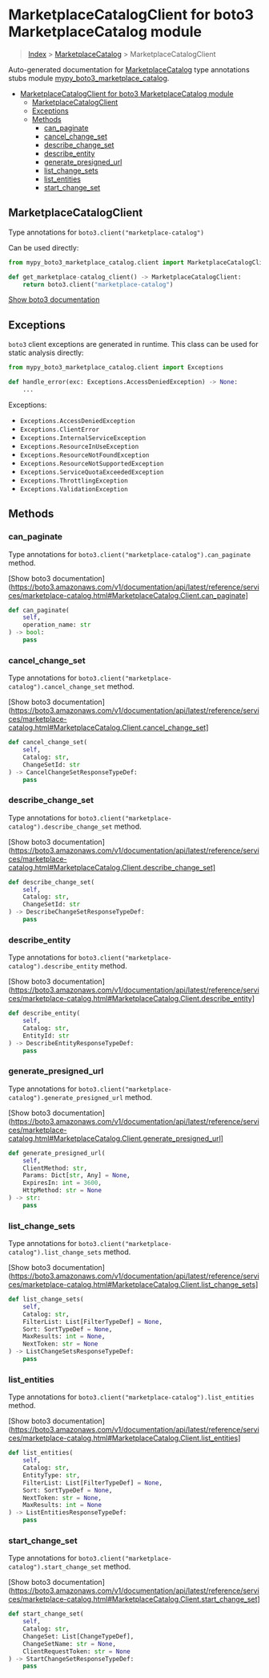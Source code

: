 # MarketplaceCatalogClient for boto3 MarketplaceCatalog module

> [Index](../README.md) > [MarketplaceCatalog](./README.md) > MarketplaceCatalogClient

Auto-generated documentation for [MarketplaceCatalog](https://boto3.amazonaws.com/v1/documentation/api/latest/reference/services/marketplace-catalog.html#MarketplaceCatalog)
type annotations stubs module [mypy_boto3_marketplace_catalog](https://pypi.org/project/mypy-boto3-marketplace-catalog/).

- [MarketplaceCatalogClient for boto3 MarketplaceCatalog module](#marketplacecatalogclient-for-boto3-marketplacecatalog-module)
  - [MarketplaceCatalogClient](#marketplacecatalogclient)
  - [Exceptions](#exceptions)
  - [Methods](#methods)
    - [can_paginate](#can_paginate)
    - [cancel_change_set](#cancel_change_set)
    - [describe_change_set](#describe_change_set)
    - [describe_entity](#describe_entity)
    - [generate_presigned_url](#generate_presigned_url)
    - [list_change_sets](#list_change_sets)
    - [list_entities](#list_entities)
    - [start_change_set](#start_change_set)

## MarketplaceCatalogClient

Type annotations for `boto3.client("marketplace-catalog")`

Can be used directly:

```python
from mypy_boto3_marketplace_catalog.client import MarketplaceCatalogClient

def get_marketplace-catalog_client() -> MarketplaceCatalogClient:
    return boto3.client("marketplace-catalog")
```

[Show boto3 documentation](https://boto3.amazonaws.com/v1/documentation/api/latest/reference/services/marketplace-catalog.html#MarketplaceCatalog.Client)

## Exceptions


`boto3` client exceptions are generated in runtime. This class can be used for static analysis directly:

```python
from mypy_boto3_marketplace_catalog.client import Exceptions

def handle_error(exc: Exceptions.AccessDeniedException) -> None:
    ...
```


Exceptions:

- `Exceptions.AccessDeniedException`
- `Exceptions.ClientError`
- `Exceptions.InternalServiceException`
- `Exceptions.ResourceInUseException`
- `Exceptions.ResourceNotFoundException`
- `Exceptions.ResourceNotSupportedException`
- `Exceptions.ServiceQuotaExceededException`
- `Exceptions.ThrottlingException`
- `Exceptions.ValidationException`


## Methods


### can_paginate

Type annotations for `boto3.client("marketplace-catalog").can_paginate` method.

[Show boto3 documentation](https://boto3.amazonaws.com/v1/documentation/api/latest/reference/services/marketplace-catalog.html#MarketplaceCatalog.Client.can_paginate]

```python
def can_paginate(
    self,
    operation_name: str
) -> bool:
    pass
```

### cancel_change_set

Type annotations for `boto3.client("marketplace-catalog").cancel_change_set` method.

[Show boto3 documentation](https://boto3.amazonaws.com/v1/documentation/api/latest/reference/services/marketplace-catalog.html#MarketplaceCatalog.Client.cancel_change_set]

```python
def cancel_change_set(
    self,
    Catalog: str,
    ChangeSetId: str
) -> CancelChangeSetResponseTypeDef:
    pass
```

### describe_change_set

Type annotations for `boto3.client("marketplace-catalog").describe_change_set` method.

[Show boto3 documentation](https://boto3.amazonaws.com/v1/documentation/api/latest/reference/services/marketplace-catalog.html#MarketplaceCatalog.Client.describe_change_set]

```python
def describe_change_set(
    self,
    Catalog: str,
    ChangeSetId: str
) -> DescribeChangeSetResponseTypeDef:
    pass
```

### describe_entity

Type annotations for `boto3.client("marketplace-catalog").describe_entity` method.

[Show boto3 documentation](https://boto3.amazonaws.com/v1/documentation/api/latest/reference/services/marketplace-catalog.html#MarketplaceCatalog.Client.describe_entity]

```python
def describe_entity(
    self,
    Catalog: str,
    EntityId: str
) -> DescribeEntityResponseTypeDef:
    pass
```

### generate_presigned_url

Type annotations for `boto3.client("marketplace-catalog").generate_presigned_url` method.

[Show boto3 documentation](https://boto3.amazonaws.com/v1/documentation/api/latest/reference/services/marketplace-catalog.html#MarketplaceCatalog.Client.generate_presigned_url]

```python
def generate_presigned_url(
    self,
    ClientMethod: str,
    Params: Dict[str, Any] = None,
    ExpiresIn: int = 3600,
    HttpMethod: str = None
) -> str:
    pass
```

### list_change_sets

Type annotations for `boto3.client("marketplace-catalog").list_change_sets` method.

[Show boto3 documentation](https://boto3.amazonaws.com/v1/documentation/api/latest/reference/services/marketplace-catalog.html#MarketplaceCatalog.Client.list_change_sets]

```python
def list_change_sets(
    self,
    Catalog: str,
    FilterList: List[FilterTypeDef] = None,
    Sort: SortTypeDef = None,
    MaxResults: int = None,
    NextToken: str = None
) -> ListChangeSetsResponseTypeDef:
    pass
```

### list_entities

Type annotations for `boto3.client("marketplace-catalog").list_entities` method.

[Show boto3 documentation](https://boto3.amazonaws.com/v1/documentation/api/latest/reference/services/marketplace-catalog.html#MarketplaceCatalog.Client.list_entities]

```python
def list_entities(
    self,
    Catalog: str,
    EntityType: str,
    FilterList: List[FilterTypeDef] = None,
    Sort: SortTypeDef = None,
    NextToken: str = None,
    MaxResults: int = None
) -> ListEntitiesResponseTypeDef:
    pass
```

### start_change_set

Type annotations for `boto3.client("marketplace-catalog").start_change_set` method.

[Show boto3 documentation](https://boto3.amazonaws.com/v1/documentation/api/latest/reference/services/marketplace-catalog.html#MarketplaceCatalog.Client.start_change_set]

```python
def start_change_set(
    self,
    Catalog: str,
    ChangeSet: List[ChangeTypeDef],
    ChangeSetName: str = None,
    ClientRequestToken: str = None
) -> StartChangeSetResponseTypeDef:
    pass
```



